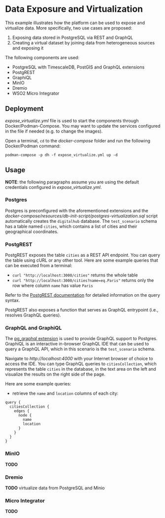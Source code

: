 # Data Exposure and Virtualization

This example illustrates how the platform can be used to expose and virtualize data. More specifically, two use cases are proposed:

1. Exposing data stored in PostgreSQL via REST and GraphQL
2. Creating a virtual dataset by joining data from heterogeneous sources and exposing it

The following components are used:

- PostgreSQL with TimescaleDB, PostGIS and GraphQL extensions
- PostgREST
- GraphiQL
- MinIO
- Dremio
- WSO2 Micro Integrator

## Deployment

*expose_virtualize.yml* file is used to start the components through Docker/Podman-Compose. You may want to update the services configured in the file if needed (e.g. to change the images).

Open a terminal, `cd` to the *docker-compose* folder and run the following Docker/Podman command:

```shell
podman-compose -p dh -f expose_virtualize.yml up -d
```

## Usage

**NOTE**: the following paragraphs assume you are using the default credentials configured in *expose_virtualize.yml*.

### Postgres

Postgres is preconfigured with the aforementioned extensions and the *docker-compose/resources/db-init-script/postgres-virtualization.sql* script automatically creates the `digitalhub` database. The `test_scenario` schema has a table named `cities`, which contains a list of cities and their geographical coordinates.

### PostgREST

PostgREST exposes the table `cities` as a REST API endpoint. You can query the table using cURL or any other tool. Here are some example queries that can be executed from a terminal:

- `curl "http://localhost:3000/cities"` returns the whole table
- `curl "http://localhost:3000/cities?name=eq.Paris"` returns only the row where column `name` has value `Paris`

Refer to the [PostgREST documentation](https://postgrest.org/en/stable/api.html) for detailed information on the query syntax.

PostgREST also exposes a function that serves as GraphQL entrypoint (i.e., resolves GraphQL queries).

### GraphQL and GraphiQL

The [pg_graphql extension](https://github.com/supabase/pg_graphql/tree/master) is used to provide GraphQL support to Postgres. GraphiQL is an interactive in-browser GraphQL IDE that can be used to query a GraphQL API, which in this scenario is the `test_scenario` schema.

Navigate to *http://localhost:4000* with your Internet browser of choice to access the IDE. You can type GraphQL queries to `citiesCollection`, which represents the table `cities` in the database, in the text area on the left and visualize the results on the right side of the page.

Here are some example queries:

- retrieve the `name` and `location` columns of each city:

```
query {
  citiesCollection {
    edges {
      node {
        name
        location
      }
    }
  }
}
```

### MinIO

**TODO**

### Dremio

**TODO** virtualize data from PostgreSQL and Minio

### Micro Integrator

**TODO**